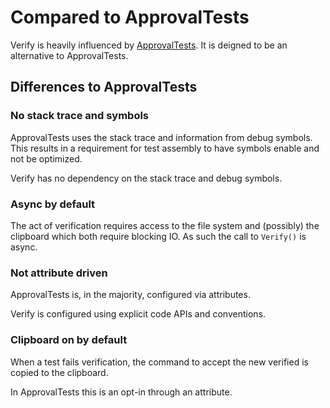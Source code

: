 # Compared to ApprovalTests

Verify is heavily influenced by [ApprovalTests](https://github.com/approvals/ApprovalTests.Net). It is deigned to be an alternative to ApprovalTests.


## Differences to ApprovalTests


### No stack trace and symbols

ApprovalTests uses the stack trace and information from debug symbols. This results in a requirement for test assembly to have symbols enable and not be optimized.

Verify has no dependency on the stack trace and debug symbols.


### Async by default

The act of verification requires access to the file system and (possibly) the clipboard which both require blocking IO. As such the call to `Verify()` is async.


### Not attribute driven

ApprovalTests is, in the majority, configured via attributes.

Verify is configured using explicit code APIs and conventions.


### Clipboard on by default

When a test fails verification, the command to accept the new verified is copied to the clipboard.

In ApprovalTests this is an opt-in through an attribute.
